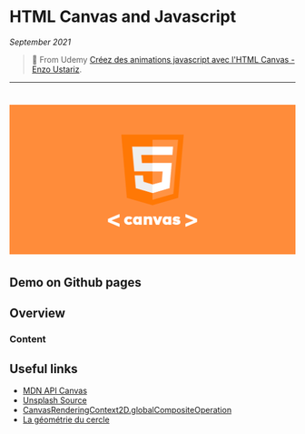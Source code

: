 # HTML Canvas and Javascript

_September 2021_

> 🔨 From Udemy [Créez des animations javascript avec l'HTML Canvas - Enzo Ustariz](https://www.udemy.com/course/creez-des-animations-avec-lhtml-canvas).

---

<h1 align="center">
    <img src="_readme-img/canvas-logo.png">
</h1>

## Demo on Github pages

## Overview

### Content

## Useful links

- [MDN API Canvas](https://developer.mozilla.org/fr/docs/Web/API/Canvas_API)
- [Unsplash Source](https://source.unsplash.com/)
- [CanvasRenderingContext2D.globalCompositeOperation](https://developer.mozilla.org/en-US/docs/Web/API/CanvasRenderingContext2D/globalCompositeOperation)
- [La géométrie du cercle](https://debart.pagesperso-orange.fr/ts/geometrie_cercle.html)
